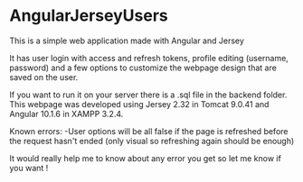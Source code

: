 # AngularJerseyUsers
This is a simple web application made with Angular and Jersey

It has user login with access and refresh tokens, profile editing (username, password) and a few options to customize the webpage design that are saved on the user.

If you want to run it on your server there is a .sql file in the backend folder. This webpage was developed using Jersey 2.32 in Tomcat 9.0.41 and Angular 10.1.6 in XAMPP 3.2.4.

Known errors:
-User options will be all false if the page is refreshed before the request hasn't ended (only visual so refreshing again should be enough)
  
It would really help me to know about any error you get so let me know if you want !
